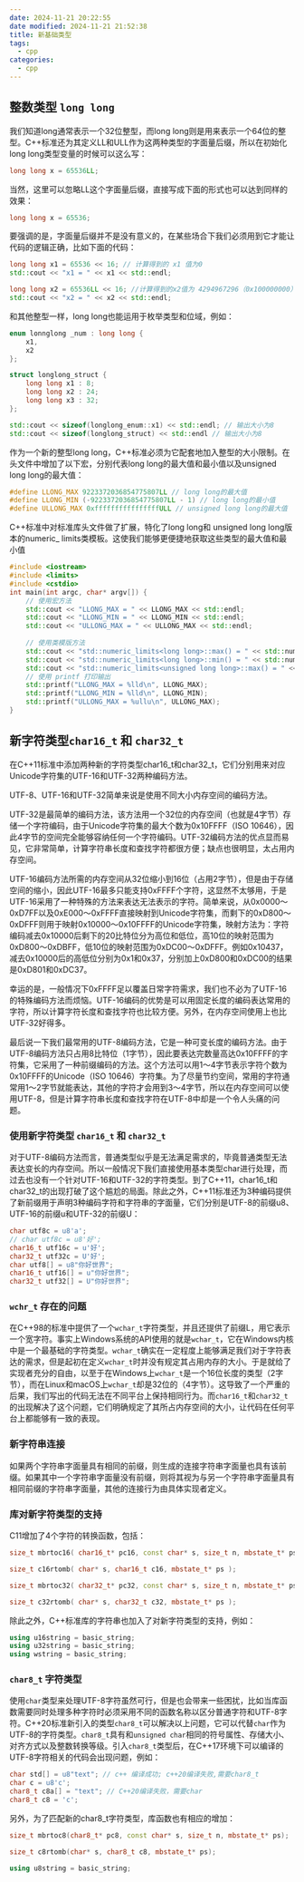 ```yaml
---
date: 2024-11-21 20:22:55
date modified: 2024-11-21 21:52:38
title: 新基础类型
tags:
  - cpp
categories:
  - cpp
---
```

## 整数类型 `long long`

我们知道long通常表示一个32位整型，而long long则是用来表示一个64位的整型。C++标准还为其定义LL和ULL作为这两种类型的字面量后缀，所以在初始化long long类型变量的时候可以这么写：

```cpp
long long x = 65536LL;
```

当然，这里可以忽略LL这个字面量后缀，直接写成下面的形式也可以达到同样的效果：

```cpp
long long x = 65536;
```

要强调的是，字面量后缀并不是没有意义的，在某些场合下我们必须用到它才能让代码的逻辑正确，比如下面的代码：

```cpp
long long x1 = 65536 << 16; // 计算得到的 x1 值为0
std::cout << "x1 = " << x1 << std::endl;

long long x2 = 65536LL << 16; //计算得到的x2值为 4294967296（0x100000000）
std::cout << "x2 = " << x2 << std::endl;
```

和其他整型一样，long long也能运用于枚举类型和位域，例如：

```cpp
enum lonnglong _num : long long {
	x1, 
	x2
};

struct longlong_struct {
	long long x1 : 8;
	long long x2 : 24;
	long long x3 : 32;
};

std::cout << sizeof(longlong_enum::x1) << std::endl; // 输出大小为8
std::cout << sizeof(longlong_struct) << std::endl // 输出大小为8
```

作为一个新的整型long long，C++标准必须为它配套地加入整型的大小限制。在头文件中增加了以下宏，分别代表long long的最大值和最小值以及unsigned long long的最大值：

```cpp
#define LLONG_MAX 9223372036854775807LL // long long的最大值
#define LLONG_MIN (-9223372036854775807LL - 1) // long long的最小值
#define ULLONG_MAX 0xffffffffffffffffULL // unsigned long long的最大值
```

C++标准中对标准库头文件做了扩展，特化了long long和 unsigned long long版本的numeric_ limits类模板。这使我们能够更便捷地获取这些类型的最大值和最小值

```cpp
#include <iostream>
#include <limits>
#include <cstdio>
int main(int argc, char* argv[]) {
	// 使用宏方法
	std::cout << "LLONG_MAX = " << LLONG_MAX << std::endl;
	std::cout << "LLONG_MIN = " << LLONG_MIN << std::endl;
	std::cout << "ULLONG_MAX = " << ULLONG_MAX << std::endl;
	
	// 使用类模版方法
	std::cout << "std::numeric_limits<long long>::max() = " << std::numeric_limits<long long>::max() << std::endl;
	std::cout << "std::numeric_limits<long long>::min() = " << std::numeric_limits<long long>::min() << std::endl;
	std::cout << "std::numeric_limits<unsigned long long>::max() = " << std::numeric_limits<unsigned long long>::max() << std::endl;
	// 使用 printf 打印输出
	std::printf("LLONG_MAX = %lld\n", LLONG_MAX);
	std::printf("LLONG_MIN = %lld\n", LLONG_MIN);
	std::printf("ULLONG_MAX = %ullu\n", ULLONG_MAX);
}
```

## 新字符类型`char16_t` 和 `char32_t`

在C++11标准中添加两种新的字符类型char16_t和char32_t，它们分别用来对应Unicode字符集的UTF-16和UTF-32两种编码方法。

UTF-8、UTF-16和UTF-32简单来说是使用不同大小内存空间的编码方法。

UTF-32是最简单的编码方法，该方法用一个32位的内存空间（也就是4字节）存储一个字符编码，由于Unicode字符集的最大个数为0x10FFFF（ISO 10646），因此4字节的空间完全能够容纳任何一个字符编码。UTF-32编码方法的优点显而易见，它非常简单，计算字符串长度和查找字符都很方便；缺点也很明显，太占用内存空间。

UTF-16编码方法所需的内存空间从32位缩小到16位（占用2字节），但是由于存储空间的缩小，因此UTF-16最多只能支持0xFFFF个字符，这显然不太够用，于是UTF-16采用了一种特殊的方法来表达无法表示的字符。简单来说，从0x0000～0xD7FF以及0xE000～0xFFFF直接映射到Unicode字符集，而剩下的0xD800～0xDFFF则用于映射0x10000～0x10FFFF的Unicode字符集，映射方法为：字符编码减去0x10000后剩下的20比特位分为高位和低位，高10位的映射范围为0xD800～0xDBFF，低10位的映射范围为0xDC00～0xDFFF。例如0x10437，减去0x10000后的高低位分别为0x1和0x37，分别加上0xD800和0xDC00的结果是0xD801和0xDC37。

幸运的是，一般情况下0xFFFF足以覆盖日常字符需求，我们也不必为了UTF-16的特殊编码方法而烦恼。UTF-16编码的优势是可以用固定长度的编码表达常用的字符，所以计算字符长度和查找字符也比较方便。另外，在内存空间使用上也比UTF-32好得多。

最后说一下我们最常用的UTF-8编码方法，它是一种可变长度的编码方法。由于UTF-8编码方法只占用8比特位（1字节），因此要表达完数量高达0x10FFFF的字符集，它采用了一种前缀编码的方法。这个方法可以用1～4字节表示字符个数为0x10FFFF的Unicode（ISO 10646）字符集。为了尽量节约空间，常用的字符通常用1～2字节就能表达，其他的字符才会用到3～4字节，所以在内存空间可以使用UTF-8，但是计算字符串长度和查找字符在UTF-8中却是一个令人头痛的问题。

### 使用新字符类型 `char16_t` 和 `char32_t`

对于UTF-8编码方法而言，普通类型似乎是无法满足需求的，毕竟普通类型无法表达变长的内存空间。所以一般情况下我们直接使用基本类型char进行处理，而过去也没有一个针对UTF-16和UTF-32的字符类型。到了C++11，char16_t和char32_t的出现打破了这个尴尬的局面。除此之外，C++11标准还为3种编码提供了新前缀用于声明3种编码字符和字符串的字面量，它们分别是UTF-8的前缀u8、UTF-16的前缀u和UTF-32的前缀U：

```cpp
char utf8c = u8'a';
// char utf8c = u8'好';
char16_t utf16c = u'好';
char32_t utf32c = U'好';
char utf8[] = u8"你好世界";
char16_t utf16[] = u"你好世界";
char32_t utf32[] = U"你好世界";
```

### `wchr_t` 存在的问题

在C++98的标准中提供了一个`wchar_t`字符类型，并且还提供了前缀L，用它表示一个宽字符。事实上Windows系统的API使用的就是`wchar_t`，它在Windows内核中是一个最基础的字符类型。`wchar_t`确实在一定程度上能够满足我们对于字符表达的需求，但是起初在定义`wchar_t`时并没有规定其占用内存的大小。于是就给了实现者充分的自由，以至于在Windows上`wchar_t`是一个16位长度的类型（2字节），而在Linux和macOS上`wchar_t`却是32位的（4字节）。这导致了一个严重的后果，我们写出的代码无法在不同平台上保持相同行为。而`char16_t`和`char32_t`的出现解决了这个问题，它们明确规定了其所占内存空间的大小，让代码在任何平台上都能够有一致的表现。

### 新字符串连接

如果两个字符串字面量具有相同的前缀，则生成的连接字符串字面量也具有该前缀。如果其中一个字符串字面量没有前缀，则将其视为与另一个字符串字面量具有相同前缀的字符串字面量，其他的连接行为由具体实现者定义。

### 库对新字符类型的支持

C11增加了4个字符的转换函数，包括：

```cpp
size_t mbrtoc16( char16_t* pc16, const char* s, size_t n, mbstate_t* ps );

size_t c16rtomb( char* s, char16_t c16, mbstate_t* ps );

size_t mbrtoc32( char32_t* pc32, const char* s, size_t n, mbstate_t* ps );

size_t c32rtomb( char* s, char32_t c32, mbstate_t* ps );
```

除此之外，C++标准库的字符串也加入了对新字符类型的支持，例如：

```cpp
using u16string = basic_string;
using u32string = basic_string;
using wstring = basic_string;
```

### `char8_t` 字符类型

使用`char`类型来处理UTF-8字符虽然可行，但是也会带来一些困扰，比如当库函数需要同时处理多种字符时必须采用不同的函数名称以区分普通字符和UTF-8字符。C++20标准新引入的类型`char8_t`可以解决以上问题，它可以代替`char`作为UTF-8的字符类型。`char8_t`具有和`unsigned char`相同的符号属性、存储大小、对齐方式以及整数转换等级。引入`char8_t`类型后，在C++17环境下可以编译的UTF-8字符相关的代码会出现问题，例如：

```cpp
char std[] = u8"text"; // c++ 编译成功; c++20编译失败,需要char8_t
char c = u8'c';
char8_t c8a[] = "text"; // C++20编译失败，需要char
char8_t c8 = 'c';
```

另外，为了匹配新的char8_t字符类型，库函数也有相应的增加：

```cpp
size_t mbrtoc8(char8_t* pc8, const char* s, size_t n, mbstate_t* ps);

size_t c8rtomb(char* s, char8_t c8, mbstate_t* ps);

using u8string = basic_string;
```

